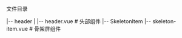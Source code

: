 <!-- https://blog.csdn.net/liuqiao0327/article/details/107146221/ -->
<!-- 使用 mddir命令生成目录 -->
文件目录

|-- header
|   |-- header.vue # 头部组件
|-- SkeletonItem
    |-- skeleton-item.vue # 骨架屏组件